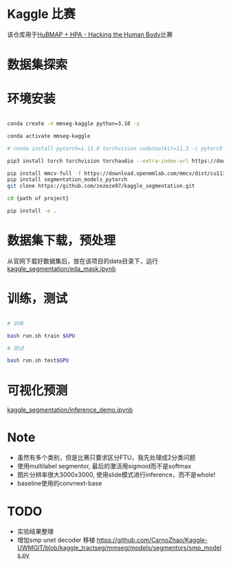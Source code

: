 # Kaggle 比赛

该仓库用于[HuBMAP + HPA - Hacking the Human Body](https://www.kaggle.com/competitions/hubmap-organ-segmentation)比赛

# 数据集探索


# 环境安装

```sh

conda create -n mmseg-kaggle python=3.10 -y

conda activate mmseg-kaggle

# conda install pytorch=1.11.0 torchvision cudatoolkit=11.3 -c pytorch

pip3 install torch torchvision torchaudio --extra-index-url https://download.pytorch.org/whl/cu113

pip install mmcv-full -f https://download.openmmlab.com/mmcv/dist/cu113/torch1.11.0/index.html
pip install segmentation_models_pytorch
git clone https://github.com/zezeze97/kaggle_segmentation.git

cd {path of project}

pip install -e .  

```

# 数据集下载，预处理

从官网下载好数据集后，放在该项目的data目录下，运行[kaggle_segmentation/eda_mask.ipynb](kaggle_segmentation/eda_mask.ipynb)

# 训练，测试

```sh

# 训练

bash run.sh train $GPU

# 测试

bash run.sh test$GPU

```

# 可视化预测

[kaggle_segmentation/inference_demo.ipynb](kaggle_segmentation/inference_demo.ipynb)

# Note
- 虽然有多个类别，但是比赛只要求区分FTU，我先处理成2分类问题
- 使用multilabel segmentor, 最后的激活用sigmoid而不是softmax
- 图片分辨率很大3000x3000, 使用slide模式进行inference，而不是whole!
- baseline使用的convnext-base

# TODO
- 实验结果整理
- 增加smp unet decoder 移植 https://github.com/CarnoZhao/Kaggle-UWMGIT/blob/kaggle_tractseg/mmseg/models/segmentors/smp_models.py

